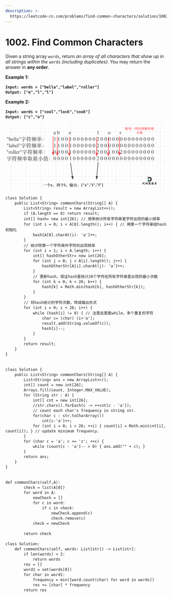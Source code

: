 ```yaml
---
description: >-
  https://leetcode-cn.com/problems/find-common-characters/solution/1002-cha-zhao-chang-yong-zi-fu-ha-xi-fa-jing-dian-/
---
```


# 1002. Find Common Characters

Given a string array `words`, return _an array of all characters that show up in all strings within the_ `words` _(including duplicates)_. You may return the answer in **any order**.

&#x20;

**Example 1:**

<pre><code><strong>Input: words = ["bella","label","roller"]
</strong><strong>Output: ["e","l","l"]
</strong></code></pre>

**Example 2:**

<pre><code><strong>Input: words = ["cool","lock","cook"]
</strong><strong>Output: ["c","o"]
</strong></code></pre>

![](<../../.gitbook/assets/image (40) (1).png>)

```
class Solution {
    public List<String> commonChars(String[] A) {
        List<String> result = new ArrayList<>();
        if (A.length == 0) return result;
        int[] hash= new int[26]; // 用来统计所有字符串里字符出现的最小频率
        for (int i = 0; i < A[0].length(); i++) { // 用第一个字符串给hash初始化
            hash[A[0].charAt(i)- 'a']++;
        }
        // 统计除第一个字符串外字符的出现频率
        for (int i = 1; i < A.length; i++) {
            int[] hashOtherStr= new int[26];
            for (int j = 0; j < A[i].length(); j++) {
                hashOtherStr[A[i].charAt(j)- 'a']++;
            }
            // 更新hash，保证hash里统计26个字符在所有字符串里出现的最小次数
            for (int k = 0; k < 26; k++) {
                hash[k] = Math.min(hash[k], hashOtherStr[k]);
            }
        }
        // 将hash统计的字符次数，转成输出形式
        for (int i = 0; i < 26; i++) {
            while (hash[i] != 0) { // 注意这里是while，多个重复的字符
                char c= (char) (i+'a');
                result.add(String.valueOf(c));
                hash[i]--;
            }
        }
        return result;
    }
}


class Solution {
    public List<String> commonChars(String[] A) {
        List<String> ans = new ArrayList<>();
        int[] count = new int[26]; 
        Arrays.fill(count, Integer.MAX_VALUE);
        for (String str : A) {
            int[] cnt = new int[26];
            //str.chars().forEach(c -> ++cnt[c - 'a']); 
            // count each char's frequency in string str.
            for(char c : str.toCharArray())
                cnt[c-'a']++;
            for (int i = 0; i < 26; ++i) { count[i] = Math.min(cnt[i], count[i]); } // update minimum frequency.
        }
        for (char c = 'a'; c <= 'z'; ++c) {
            while (count[c - 'a']-- > 0) { ans.add("" + c); }
        }
        return ans;
    }
}


def commonChars(self,A):
        check = list(A[0])
        for word in A:
            newCheck = []
            for c in word:
                if c in check:
                    newCheck.append(c)
                    check.remove(c)
            check = newCheck
        
        return check
        
class Solution:
    def commonChars(self, words: List[str]) -> List[str]:
        if len(words) < 2:
            return words
        res = []
        word1 = set(words[0])
        for char in word1:
            frequency = min([word.count(char) for word in words])
            res += [char] * frequency
        return res
```
